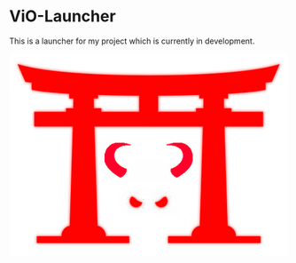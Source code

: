 # ViO-Launcher
This is a launcher for my project which is currently in development.

![alt text](Sources/Resources/mg.png "Logo")
